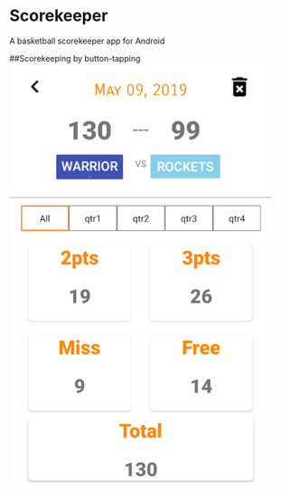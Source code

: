 # Scorekeeper
A basketball scorekeeper app for Android

##Scorekeeping by button-tapping
![UI1](/resources/img1.png)
